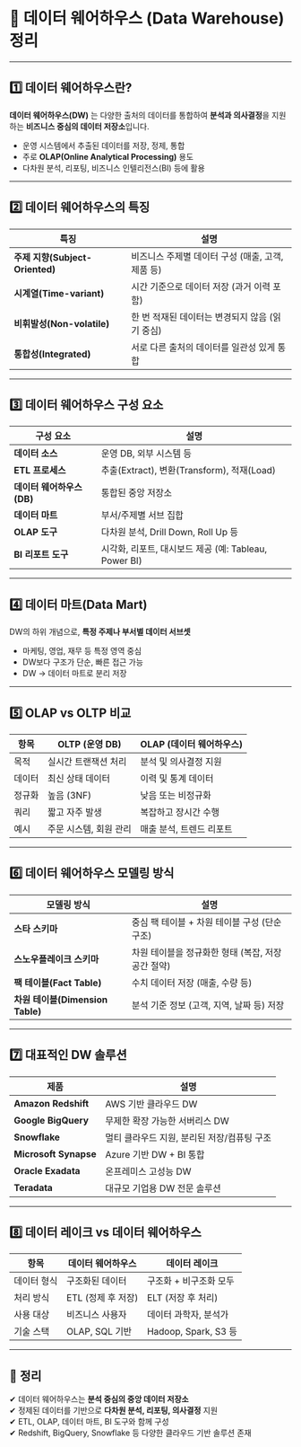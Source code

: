 # 📄 데이터 웨어하우스 (Data Warehouse) 정리

---

## 1️⃣ 데이터 웨어하우스란?

**데이터 웨어하우스(DW)** 는 다양한 출처의 데이터를 통합하여 **분석과 의사결정**을 지원하는 **비즈니스 중심의 데이터 저장소**입니다.

- 운영 시스템에서 추출된 데이터를 저장, 정제, 통합
- 주로 **OLAP(Online Analytical Processing)** 용도
- 다차원 분석, 리포팅, 비즈니스 인텔리전스(BI) 등에 활용

---

## 2️⃣ 데이터 웨어하우스의 특징

| 특징 | 설명 |
|------|------|
| **주제 지향(Subject-Oriented)** | 비즈니스 주제별 데이터 구성 (매출, 고객, 제품 등) |
| **시계열(Time-variant)** | 시간 기준으로 데이터 저장 (과거 이력 포함) |
| **비휘발성(Non-volatile)** | 한 번 적재된 데이터는 변경되지 않음 (읽기 중심) |
| **통합성(Integrated)** | 서로 다른 출처의 데이터를 일관성 있게 통합 |

---

## 3️⃣ 데이터 웨어하우스 구성 요소

| 구성 요소 | 설명 |
|-----------|------|
| **데이터 소스** | 운영 DB, 외부 시스템 등 |
| **ETL 프로세스** | 추출(Extract), 변환(Transform), 적재(Load) |
| **데이터 웨어하우스(DB)** | 통합된 중앙 저장소 |
| **데이터 마트** | 부서/주제별 서브 집합 |
| **OLAP 도구** | 다차원 분석, Drill Down, Roll Up 등 |
| **BI 리포트 도구** | 시각화, 리포트, 대시보드 제공 (예: Tableau, Power BI) |

---

## 4️⃣ 데이터 마트(Data Mart)

DW의 하위 개념으로, **특정 주제나 부서별 데이터 서브셋**

- 마케팅, 영업, 재무 등 특정 영역 중심
- DW보다 구조가 단순, 빠른 접근 가능
- DW → 데이터 마트로 분리 저장

---

## 5️⃣ OLAP vs OLTP 비교

| 항목 | OLTP (운영 DB) | OLAP (데이터 웨어하우스) |
|------|----------------|---------------------------|
| 목적 | 실시간 트랜잭션 처리 | 분석 및 의사결정 지원 |
| 데이터 | 최신 상태 데이터 | 이력 및 통계 데이터 |
| 정규화 | 높음 (3NF) | 낮음 또는 비정규화 |
| 쿼리 | 짧고 자주 발생 | 복잡하고 장시간 수행 |
| 예시 | 주문 시스템, 회원 관리 | 매출 분석, 트렌드 리포트 |

---

## 6️⃣ 데이터 웨어하우스 모델링 방식

| 모델링 방식 | 설명 |
|-------------|------|
| **스타 스키마** | 중심 팩 테이블 + 차원 테이블 구성 (단순 구조) |
| **스노우플레이크 스키마** | 차원 테이블을 정규화한 형태 (복잡, 저장 공간 절약) |
| **팩 테이블(Fact Table)** | 수치 데이터 저장 (매출, 수량 등) |
| **차원 테이블(Dimension Table)** | 분석 기준 정보 (고객, 지역, 날짜 등) 저장 |

---

## 7️⃣ 대표적인 DW 솔루션

| 제품 | 설명 |
|------|------|
| **Amazon Redshift** | AWS 기반 클라우드 DW |
| **Google BigQuery** | 무제한 확장 가능한 서버리스 DW |
| **Snowflake** | 멀티 클라우드 지원, 분리된 저장/컴퓨팅 구조 |
| **Microsoft Synapse** | Azure 기반 DW + BI 통합 |
| **Oracle Exadata** | 온프레미스 고성능 DW |
| **Teradata** | 대규모 기업용 DW 전문 솔루션 |

---

## 8️⃣ 데이터 레이크 vs 데이터 웨어하우스

| 항목 | 데이터 웨어하우스 | 데이터 레이크 |
|------|-------------------|----------------|
| 데이터 형식 | 구조화된 데이터 | 구조화 + 비구조화 모두 |
| 처리 방식 | ETL (정제 후 저장) | ELT (저장 후 처리) |
| 사용 대상 | 비즈니스 사용자 | 데이터 과학자, 분석가 |
| 기술 스택 | OLAP, SQL 기반 | Hadoop, Spark, S3 등 |

---

## 🎯 정리

✔ 데이터 웨어하우스는 **분석 중심의 중앙 데이터 저장소**  
✔ 정제된 데이터를 기반으로 **다차원 분석, 리포팅, 의사결정** 지원  
✔ ETL, OLAP, 데이터 마트, BI 도구와 함께 구성  
✔ Redshift, BigQuery, Snowflake 등 다양한 클라우드 기반 솔루션 존재
